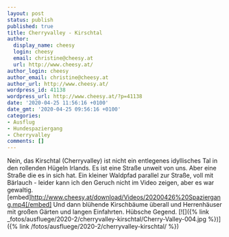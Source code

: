 ```yaml
---
layout: post
status: publish
published: true
title: Cherryvalley - Kirschtal
author:
  display_name: cheesy
  login: cheesy
  email: christine@cheesy.at
  url: http://www.cheesy.at/
author_login: cheesy
author_email: christine@cheesy.at
author_url: http://www.cheesy.at/
wordpress_id: 41138
wordpress_url: http://www.cheesy.at/?p=41138
date: '2020-04-25 11:56:16 +0100'
date_gmt: '2020-04-25 09:56:16 +0100'
categories:
- Ausflug
- Hundespaziergang
- Cherryvalley
comments: []
---
```

Nein, das Kirschtal (Cherryvalley) ist nicht ein entlegenes idyllisches Tal in den rollenden Hügeln Irlands. Es ist eine Straße unweit von uns. Aber eine Straße die es in sich hat.
Ein kleiner Waldpfad parallel zur Straße, voll mit Bärlauch - leider kann ich den Geruch nicht im Video zeigen, aber es war gewaltig.
[embed]http://www.cheesy.at/download/Videos/20200426%20Spaziergang.mp4[/embed]
Und dann blühende Kirschbäume überall und Herrenhäuser mit großen Gärten und langen Einfahrten. Hübsche Gegend.
[![]({% link _fotos/ausfluege/2020-2/cherryvalley-kirschtal/Cherry-Valley-004.jpg %})]({% link /fotos/ausfluege/2020-2/cherryvalley-kirschtal/ %})
